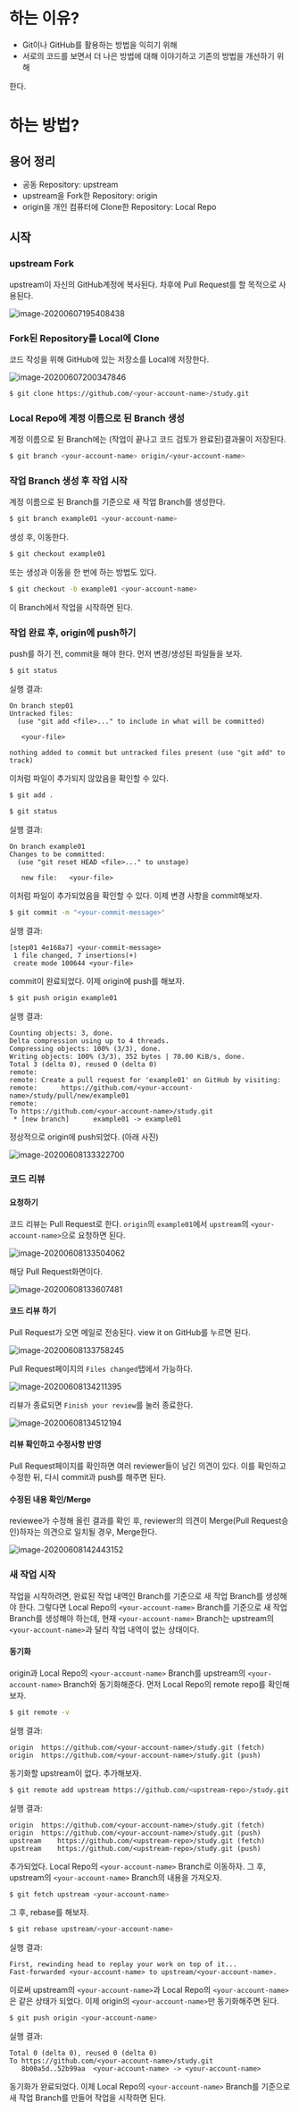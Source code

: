 # 하는 이유?

- Git이나 GitHub를 활용하는 방법을 익히기 위해
- 서로의 코드를 보면서 더 나은 방법에 대해 이야기하고 기존의 방법을 개선하기 위해

한다.

# 하는 방법?

## 용어 정리

- 공동 Repository: upstream
- upstream을 Fork한 Repository: origin
- origin을 개인 컴퓨터에 Clone한 Repository: Local Repo

## 시작

### upstream Fork

upstream이 자신의 GitHub계정에 복사된다. 차후에 Pull Request를 할 목적으로 사용된다.

![image-20200607195408438](https://mansukim1125.github.io/assets/images/code-review-guide-for-github/image-20200607195408438.png)

### Fork된 Repository를 Local에 Clone

코드 작성을 위해 GitHub에 있는 저장소를 Local에 저장한다.

![image-20200607200347846](https://mansukim1125.github.io/assets/images/code-review-guide-for-github/image-20200607200347846.png)

```bash
$ git clone https://github.com/<your-account-name>/study.git
```

### Local Repo에 계정 이름으로 된 Branch 생성

계정 이름으로 된 Branch에는 (작업이 끝나고 코드 검토가 완료된)결과물이 저장된다.

```bash
$ git branch <your-account-name> origin/<your-account-name>
```

### 작업 Branch 생성 후 작업 시작

계정 이름으로 된 Branch를 기준으로 새 작업 Branch를 생성한다.

```bash
$ git branch example01 <your-account-name>
```

생성 후, 이동한다.

```bash
$ git checkout example01
```

또는 생성과 이동을 한 번에 하는 방법도 있다.

```bash
$ git checkout -b example01 <your-account-name>
```

이 Branch에서 작업을 시작하면 된다.

### 작업 완료 후, origin에 push하기

push를 하기 전, commit을 해야 한다. 먼저 변경/생성된 파일들을 보자.

```bash
$ git status
```

실행 결과:

```
On branch step01
Untracked files:
  (use "git add <file>..." to include in what will be committed)

   <your-file>

nothing added to commit but untracked files present (use "git add" to track)
```

이처럼 파일이 추가되지 않았음을 확인할 수 있다.

```bash
$ git add .
```

```bash
$ git status
```

실행 결과:

```
On branch example01
Changes to be committed:
  (use "git reset HEAD <file>..." to unstage)

   new file:   <your-file>

```

이처럼 파일이 추가되었음을 확인할 수 있다. 이제 변경 사항을 commit해보자.

```bash
$ git commit -m "<your-commit-message>"
```

실행 결과:

```
[step01 4e168a7] <your-commit-message>
 1 file changed, 7 insertions(+)
 create mode 100644 <your-file>
```

commit이 완료되었다. 이제 origin에 push를 해보자.

```bash
$ git push origin example01
```

실행 결과:

```
Counting objects: 3, done.
Delta compression using up to 4 threads.
Compressing objects: 100% (3/3), done.
Writing objects: 100% (3/3), 352 bytes | 70.00 KiB/s, done.
Total 3 (delta 0), reused 0 (delta 0)
remote: 
remote: Create a pull request for 'example01' on GitHub by visiting:
remote:      https://github.com/<your-account-name>/study/pull/new/example01
remote: 
To https://github.com/<your-account-name>/study.git
 * [new branch]      example01 -> example01
```

정상적으로 origin에 push되었다. (아래 사진)

![image-20200608133322700](https://mansukim1125.github.io/assets/images/code-review-guide-for-github/image-20200608133322700.png)

### 코드 리뷰

#### 요청하기

코드 리뷰는 Pull Request로 한다. `origin`의 `example01`에서 `upstream`의 `<your-account-name>`으로 요청하면 된다.

![image-20200608133504062](https://mansukim1125.github.io/assets/images/code-review-guide-for-github/image-20200608133504062.png)

해당 Pull Request화면이다.

![image-20200608133607481](https://mansukim1125.github.io/assets/images/code-review-guide-for-github/image-20200608133607481.png)

#### 코드 리뷰 하기

Pull Request가 오면 메일로 전송된다. view it on GitHub를 누르면 된다.

![image-20200608133758245](https://mansukim1125.github.io/assets/images/code-review-guide-for-github/image-20200608133758245.png)

Pull Request페이지의 `Files changed`탭에서 가능하다.

![image-20200608134211395](https://mansukim1125.github.io/assets/images/code-review-guide-for-github/image-20200608134211395.png)

리뷰가 종료되면 `Finish your review`를 눌러 종료한다.

![image-20200608134512194](https://mansukim1125.github.io/assets/images/code-review-guide-for-github/image-20200608134512194.png)

#### 리뷰 확인하고 수정사항 반영

Pull Request페이지를 확인하면 여러 reviewer들이 남긴 의견이 있다. 이를 확인하고 수정한 뒤, 다시 commit과 push를 해주면 된다.

#### 수정된 내용 확인/Merge

reviewee가 수정해 올린 결과를 확인 후, reviewer의 의견이 Merge(Pull Request승인)하자는 의견으로 일치될 경우, Merge한다.

![image-20200608142443152](https://mansukim1125.github.io/assets/images/code-review-guide-for-github/image-20200608142443152.png)

### 새 작업 시작

작업을 시작하려면, 완료된 작업 내역인 Branch를 기준으로 새 작업 Branch를 생성해야 한다. 그렇다면 Local Repo의 `<your-account-name>` Branch를 기준으로 새 작업 Branch를 생성해야 하는데, 현재 `<your-account-name>` Branch는 upstream의 `<your-account-name>`과 달리 작업 내역이 없는 상태이다.

#### 동기화

origin과 Local Repo의 `<your-account-name>` Branch를 upstream의 `<your-account-name>` Branch와 동기화해준다. 먼저 Local Repo의 remote repo를 확인해 보자.

```bash
$ git remote -v
```

실행 결과:

```
origin	https://github.com/<your-account-name>/study.git (fetch)
origin	https://github.com/<your-account-name>/study.git (push)
```

동기화할 upstream이 없다. 추가해보자.

```bash
$ git remote add upstream https://github.com/<upstream-repo>/study.git
```

실행 결과:

```
origin	https://github.com/<your-account-name>/study.git (fetch)
origin	https://github.com/<your-account-name>/study.git (push)
upstream	https://github.com/<upstream-repo>/study.git (fetch)
upstream	https://github.com/<upstream-repo>/study.git (push)
```

추가되었다. Local Repo의 `<your-account-name>` Branch로 이동하자. 그 후, upstream의 `<your-account-name>` Branch의 내용을 가져오자.

```bash
$ git fetch upstream <your-account-name>
```

그 후, rebase를 해보자.

```bash
$ git rebase upstream/<your-account-name>
```

실행 결과:

```
First, rewinding head to replay your work on top of it...
Fast-forwarded <your-account-name> to upstream/<your-account-name>.
```

이로써 upstream의 `<your-account-name>`과 Local Repo의 `<your-account-name>`은 같은 상태가 되었다. 이제 origin의 `<your-account-name>`만 동기화해주면 된다.

```bash
$ git push origin <your-account-name>
```

실행 결과:

```
Total 0 (delta 0), reused 0 (delta 0)
To https://github.com/<your-account-name>/study.git
   8b00a5d..52b99aa  <your-account-name> -> <your-account-name>
```

동기화가 완료되었다. 이제 Local Repo의 `<your-account-name>` Branch를 기준으로 새 작업 Branch를 만들어 작업을 시작하면 된다.
